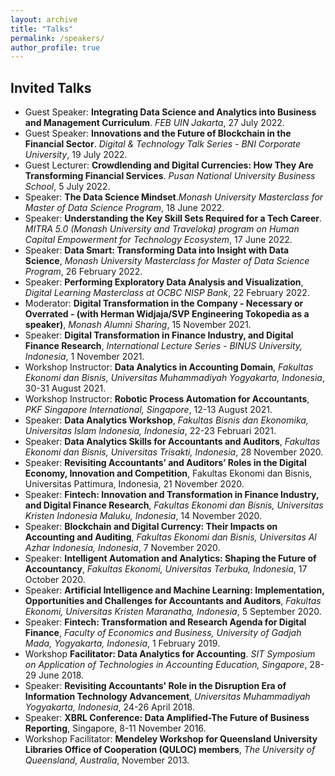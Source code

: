 ```yaml
---
layout: archive
title: "Talks"
permalink: /speakers/
author_profile: true
---
```




Invited Talks
----

* Guest Speaker: **Integrating Data Science and Analytics into Business and Management Curriculum**. _FEB UIN Jakarta_, 27 July 2022.
* Guest Speaker: **Innovations and the Future of Blockchain in the Financial Sector**. _Digital & Technology Talk Series - BNI Corporate University_, 19 July 2022.
* Guest Lecturer: **Crowdlending and Digital Currencies: How They Are Transforming Financial Services**. _Pusan National University Business School_, 5 July 2022.
* Speaker: **The Data Science Mindset**._Monash University Masterclass for Master of Data Science Program_, 18 June 2022.
* Speaker: **Understanding the Key Skill Sets Required for a Tech Career**. _MITRA 5.0 (Monash University and Traveloka) program on Human Capital Empowerment for Technology Ecosystem_, 17 June 2022.
* Speaker: **Data Smart: Transforming Data into Insight with Data Science**, _Monash University Masterclass for Master of Data Science Program_, 26 February 2022.
* Speaker: **Performing Exploratory Data Analysis and Visualization**, _Digital Learning Masterclass at OCBC NISP Bank_, 22 February 2022.
* Moderator: **Digital Transformation in the Company - Necessary or Overrated - (with Herman Widjaja/SVP Engineering Tokopedia as a speaker)**, _Monash Alumni Sharing_, 15 November 2021.
* Speaker: **Digital Transformation in Finance Industry, and Digital Finance Research**, _International Lecture Series - BINUS University, Indonesia_, 1 November 2021.
* Workshop Instructor: **Data Analytics in Accounting Domain**, _Fakultas Ekonomi dan Bisnis, Universitas Muhammadiyah Yogyakarta, Indonesia_, 30-31 August 2021.
* Workshop Instructor: **Robotic Process Automation for Accountants**, _PKF Singapore International, Singapore_, 12-13 August 2021.
* Speaker: **Data Analytics Workshop**, _Fakultas Bisnis dan Ekonomika, Universitas Islam Indonesia, Indonesia_, 22-23 Februari 2021.
* Speaker: **Data Analytics Skills for Accountants and Auditors**, _Fakultas Ekonomi dan Bisnis, Universitas Trisakti, Indonesia_, 28 November 2020.
* Speaker: **Revisiting Accountants’ and Auditors’ Roles in the Digital Economy, Innovation and Competition**, Fakultas Ekonomi dan Bisnis, Universitas Pattimura, Indonesia, 21 November 2020.
* Speaker: **Fintech: Innovation and Transformation in Finance Industry, and Digital Finance Research**, _Fakultas Ekonomi dan Bisnis, Universitas Kristen Indonesia Maluku, Indonesia_, 14 November 2020.
* Speaker: **Blockchain and Digital Currency: Their Impacts on Accounting and Auditing**, _Fakultas Ekonomi dan Bisnis, Universitas Al Azhar Indonesia, Indonesia_, 7 November 2020.
* Speaker: **Intelligent Automation and Analytics: Shaping the Future of Accountancy**, _Fakultas Ekonomi, Universitas Terbuka, Indonesia_, 17 October 2020.
* Speaker: **Artificial Intelligence and Machine Learning: Implementation, Opportunities and Challenges for Accountants and Auditors**, _Fakultas Ekonomi, Universitas Kristen Maranatha, Indonesia_, 5 September 2020.
* Speaker: **Fintech: Transformation and Research Agenda for Digital Finance**, _Faculty of Economics and Business, University of Gadjah Mada, Yogyakarta, Indonesia_, 1 February 2019.
* Workshop **Facilitator: Data Analytics for Accounting**. _SIT Symposium on Application of Technologies in Accounting Education, Singapore_, 28-29 June 2018.
* Speaker: **Revisiting Accountants' Role in the Disruption Era of Information Technology Advancement**, _Universitas Muhammadiyah Yogyakarta, Indonesia_, 24-26 April 2018.
* Speaker: **XBRL Conference: Data Amplified-The Future of Business Reporting**, Singapore, 8-11 November 2016.
* Workshop Facilitator: **Mendeley Workshop for Queensland University Libraries Office of Cooperation (QULOC) members**, _The University of Queensland, Australia_, November 2013.
